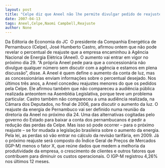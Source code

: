 ```yaml
---
layout: post
title: "Celpe diz que Aneel não lhe permite divulgar pedido de reajuste"
date: 2007-04-13
tags: Aneel,Celpe,Naomi Campbell,Reajuste
author: None
---
```

Da Editoria de Economia do JC&nbsp;
O presidente da Companhia Energética de Pernambuco (Celpe), José Humberto Castro, afirmou ontem que não pode revelar o percentual de reajuste que a empresa encaminhou à Agência Nacional de Energia Elétrica (Aneel). O aumento vai entrar em vigor no próximo dia 29. 
“A própria Aneel pede para que a concessionária não divulgue qualquer número sem discutir com a agência e estamos em plena discussão”, disse. A Aneel é quem define o aumento da conta de luz, mas as concessionárias enviam informações sobre o percentual desejado. Nos últimos três anos, a Aneel concedeu reajustes menores do que os pedidos pela Celpe.
Ele afirmou também que não compareceu a audiência pública realizada anteontem na Asembléia Legislativa, porque teve um problema particular. Castro também não compareceu a uma audiência realizada, na Câmara dos Deputados, no final de 2006, para discutir o aumento da luz.
O reajuste da energia de Pernambuco vai ser definido numa reunião da diretoria da Aneel no próximo dia 24. Uma das alternativas cogitadas pelo governo do Estado para baixar a conta dos pernambucanos é pedir a redução das perdas da Celpe. Mas isso só pode ocorrer – para o próximo reajuste – se for mudada a legislação brasileira sobre o aumento da energia.
Pela lei, as perdas só vão entrar no cálculo da revisão tarifária, em 2009. Já o próximo reajuste será composto do Índice Geral de Preços de Mercados (IGP-M) menos o fator X, que reúne dados que medem a melhoria da produtividade da empresa, o crescimento de clientes e outros fatores que contribuem para diminuir os custos operacionais. O IGP-M registrou 4,26% nos últimos 12 meses. 